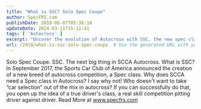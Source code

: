 ```yaml
---
title: "What is SSC? Solo Spec Coupe"
author: SpecFRS.com
publishDate: 2018-06-07T05:36:18
updateDate: 2024-03-11T15:11:41
tags: [ 'Autocross' ]
excerpt: "Uncover the evolution of Autocross with SSC, the new spec class of SCCA. Dive into a competition where car selection steps aside for a true driver's skills showdown."
url: /2018/what-is-ssc-solo-spec-coupe  # Use the generated URL with year
---
```

Solo Spec Coupe. SSC. The next big thing in SCCA Autocross.  What is SSC? In September 2017, the Sports Car Club of America announced the creation of a new breed of autocross competition, a Spec class. Why does SCCA need a Spec class in Autocross? I say why not! Who doesn't want to take &ldquo;car selection&rdquo; out of the mix in autocross? If you can successfully do that, you open up the idea of a true driver's class, a real skill competition pitting driver against driver.  Read More at www.specfrs.com


